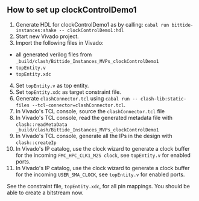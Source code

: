 <!--
SPDX-FileCopyrightText: 2022 Google LLC

SPDX-License-Identifier: Apache-2.0
-->
## How to set up clockControlDemo1
1. Generate HDL for clockControlDemo1 as by calling: `cabal run bittide-instances:shake -- clockControlDemo1:hdl`
2. Start new Vivado project.
3. Import the following files in Vivado:
  * all generated verilog files from `_build/clash/Bittide_Instances_MVPs_clockControlDemo1`
  * `topEntity.v`
  * `topEntity.xdc`
4. Set `topEntity.v` as top entity.
5. Set `topEntity.xdc` as target constraint file.
6. Generate `clashConnector.tcl` using `cabal run -- clash-lib:static-files --tcl-connector=clashConnector.tcl`.
7. In Vivado's TCL console, source the `clashConnector.tcl` file
8. In Vivado's TCL console, read the generated metadata file with `clash::readMetaData _build/clash/Bittide_Instances_MVPs_clockControlDemo1`
9. In Vivado's TCL console, generate all the IPs in the design with `clash::createIp`
10. In Vivado's IP catalog, use the clock wizard to generate a clock buffer for the incoming `FMC_HPC_CLK1_M2S clock`, see `topEntity.v` for enabled ports.
11. In Vivado's IP catalog, use the clock wizard to generate a clock buffer for the incoming `USER_SMA_CLOCK`, see `topEntity.v` for enabled ports.

See the constraint file, `topEntity.xdc`, for all pin mappings.
You should be able to create a bitstream now.

